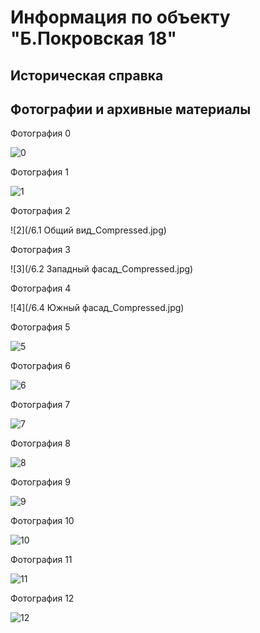 # Информация по объекту "Б.Покровская 18"

## Историческая справка

## Фотографии и архивные материалы

Фотография 0

![0](/1_Compressed.jpg)

Фотография 1

![1](/2_Compressed.jpg)

Фотография 2

![2](/6.1 Общий вид_Compressed.jpg)

Фотография 3

![3](/6.2 Западный фасад_Compressed.jpg)

Фотография 4

![4](/6.4 Южный фасад_Compressed.jpg)

Фотография 5

![5](/P1270424_Compressed.jpg)

Фотография 6

![6](/P1270425_Compressed.jpg)

Фотография 7

![7](/P1270426_Compressed.jpg)

Фотография 8

![8](/P1270427_Compressed.jpg)

Фотография 9

![9](/P1270428_Compressed.jpg)

Фотография 10

![10](/P1270429_Compressed.jpg)

Фотография 11

![11](/P1270430_Compressed.jpg)

Фотография 12

![12](/P1270431_Compressed.jpg)

